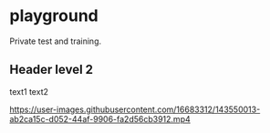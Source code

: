 # playground
Private test and training.

## Header level 2

text1
text2


https://user-images.githubusercontent.com/16683312/143550013-ab2ca15c-d052-44af-9906-fa2d56cb3912.mp4

